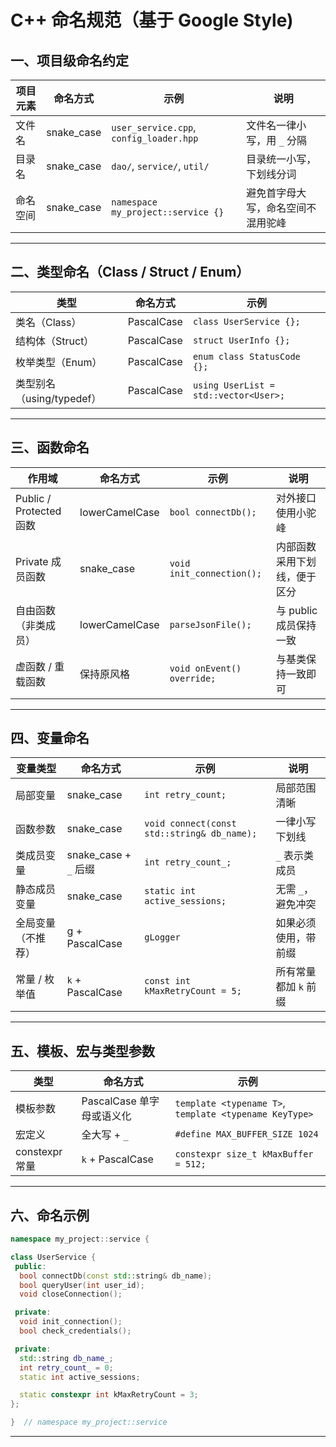 
# C++ 命名规范（基于 Google Style)

## 一、项目级命名约定

| 项目元素 | 命名方式 | 示例 | 说明 |
|-----------|-----------|------|------|
| 文件名 | snake_case | `user_service.cpp`, `config_loader.hpp` | 文件名一律小写，用 `_` 分隔 |
| 目录名 | snake_case | `dao/`, `service/`, `util/` | 目录统一小写，下划线分词 |
| 命名空间 | snake_case | `namespace my_project::service {}` | 避免首字母大写，命名空间不混用驼峰 |

---

## 二、类型命名（Class / Struct / Enum）

| 类型 | 命名方式 | 示例 |
|------|-----------|------|
| 类名（Class） | PascalCase | `class UserService {};` |
| 结构体（Struct） | PascalCase | `struct UserInfo {};` |
| 枚举类型（Enum） | PascalCase | `enum class StatusCode {};` |
| 类型别名（using/typedef） | PascalCase | `using UserList = std::vector<User>;` |


---

## 三、函数命名

| 作用域 | 命名方式 | 示例 | 说明 |
|--------|-----------|------|------|
| Public / Protected 函数 | lowerCamelCase | `bool connectDb();` | 对外接口使用小驼峰 |
| Private 成员函数 | snake_case | `void init_connection();` | 内部函数采用下划线，便于区分 |
| 自由函数（非类成员） | lowerCamelCase | `parseJsonFile();` | 与 public 成员保持一致 |
| 虚函数 / 重载函数 | 保持原风格 | `void onEvent() override;` | 与基类保持一致即可 |

---

## 四、变量命名

| 变量类型 | 命名方式 | 示例 | 说明 |
|-----------|-----------|------|------|
| 局部变量 | snake_case | `int retry_count;` | 局部范围清晰 |
| 函数参数 | snake_case | `void connect(const std::string& db_name);` | 一律小写下划线 |
| 类成员变量 | snake_case + `_` 后缀 | `int retry_count_;` | `_` 表示类成员 |
| 静态成员变量 | snake_case | `static int active_sessions;` | 无需 `_`，避免冲突 |
| 全局变量（不推荐） | g + PascalCase | `gLogger` | 如果必须使用，带前缀 |
| 常量 / 枚举值 | `k` + PascalCase | `const int kMaxRetryCount = 5;` | 所有常量都加 `k` 前缀 |

---

## 五、模板、宏与类型参数

| 类型 | 命名方式 | 示例 |
|------|-----------|------|
| 模板参数 | PascalCase 单字母或语义化 | `template <typename T>`, `template <typename KeyType>` |
| 宏定义 | 全大写 + `_` | `#define MAX_BUFFER_SIZE 1024` |
| constexpr 常量 | `k` + PascalCase | `constexpr size_t kMaxBuffer = 512;` |

---

## 六、命名示例

```cpp
namespace my_project::service {

class UserService {
 public:
  bool connectDb(const std::string& db_name);
  bool queryUser(int user_id);
  void closeConnection();

 private:
  void init_connection();
  bool check_credentials();

 private:
  std::string db_name_;
  int retry_count_ = 0;
  static int active_sessions;

  static constexpr int kMaxRetryCount = 3;
};

}  // namespace my_project::service
```

---

